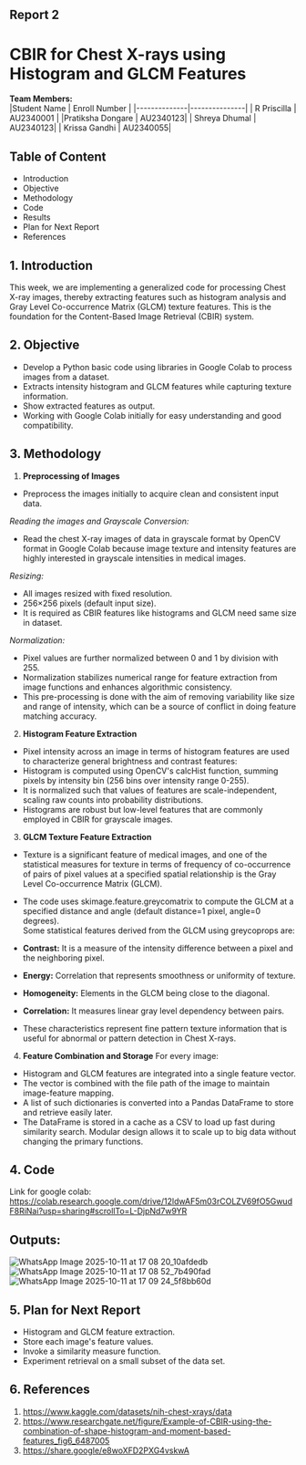 ## Report 2
# CBIR for Chest X-rays using Histogram and GLCM Features


**Team Members:**  
|Student Name | Enroll Number |
|--------------|---------------| 
| R Priscilla | AU2340001 |
|Pratiksha Dongare | AU2340123|
| Shreya Dhumal | AU2340123|
| Krissa Gandhi | AU2340055|


## Table of Content
- Introduction
- Objective
- Methodology
- Code
- Results
- Plan for Next Report
- References

## 1. Introduction

This week, we are implementing a generalized code for processing Chest X-ray images, thereby extracting features such as histogram analysis and  Gray Level Co-occurrence Matrix (GLCM) texture features. This is the foundation for the Content-Based Image Retrieval (CBIR) system. 



## 2. Objective
- Develop a Python basic code using libraries in Google Colab to process images from a dataset. 
- Extracts intensity histogram and GLCM features while capturing texture information. 
- Show extracted features as output. 
- Working with Google Colab initially for easy understanding and good compatibility. 



## 3. Methodology 

1. **Preprocessing of Images**
- Preprocess the images initially to acquire clean and consistent input data.  

*Reading the images and Grayscale Conversion:*  
- Read the chest X-ray images of data in grayscale format by OpenCV format in Google Colab because image texture and intensity features are highly interested in grayscale intensities in medical images.  

*Resizing:*
-  All images resized with fixed resolution.  
- 256×256 pixels (default input size).  
- It is required as CBIR features like histograms and GLCM need same size in dataset.​

*Normalization:*
- Pixel values are further normalized between 0 and 1 by division with 255.  
- Normalization stabilizes numerical range for feature extraction from image functions and enhances algorithmic consistency. ​  
- This pre-processing is done with the aim of removing variability like size and range of intensity, which can be a source of conflict in doing feature matching accuracy.

2. **Histogram Feature Extraction**
- Pixel intensity across an image in terms of histogram features are used to characterize general brightness and contrast features:  
- Histogram is computed using OpenCV's calcHist function, summing pixels by intensity bin (256 bins over intensity range 0-255).  
- It is normalized such that values of features are scale-independent, scaling raw counts into probability distributions.  
- Histograms are robust but low-level features that are commonly employed in CBIR for grayscale images.

3. **GLCM Texture Feature Extraction**
- Texture is a significant feature of medical images, and one of the statistical measures for texture in terms of frequency of co-occurrence of pairs of pixel values at a specified spatial relationship is the Gray Level Co-occurrence Matrix (GLCM).  
- The code uses skimage.feature.greycomatrix to compute the GLCM at a specified distance and angle (default distance=1 pixel, angle=0 degrees).  
Some statistical features derived from the GLCM using greycoprops are:  
- **Contrast:** It is a measure of the intensity difference between a pixel and the neighboring pixel.  
- **Energy:** Correlation that represents smoothness or uniformity of texture.  
- **Homogeneity:** Elements in the GLCM being close to the diagonal.  
- **Correlation:** It measures linear gray level dependency between pairs.  

- These characteristics represent fine pattern texture information that is useful for abnormal or pattern detection in Chest X-rays.

4. **Feature Combination and Storage**
For every image:  

- Histogram and GLCM features are integrated into a single feature vector.  
- The vector is combined with the file path of the image to maintain image-feature mapping.  
- A list of such dictionaries is converted into a Pandas DataFrame to store and retrieve easily later.  
- The DataFrame is stored in a cache as a CSV to load up fast during similarity search. Modular design allows it to scale up to big data without changing the primary functions.

## 4. Code
Link for google colab: https://colab.research.google.com/drive/12ldwAF5m03rCOLZV69fO5GwudF8RiNai?usp=sharing#scrollTo=L-DjpNd7w9YR

## Outputs: 
![WhatsApp Image 2025-10-11 at 17 08 20_10afdedb](https://github.com/user-attachments/assets/e5e46bbd-c5bc-447b-987b-340316c583a9)
![WhatsApp Image 2025-10-11 at 17 08 52_7b490fad](https://github.com/user-attachments/assets/0ab1991a-dd60-4169-8e2f-391a3784464a)
![WhatsApp Image 2025-10-11 at 17 09 24_5f8bb60d](https://github.com/user-attachments/assets/47fd6c57-929b-42e2-8778-58cec1da891a)


## 5. Plan for Next Report

- Histogram and GLCM feature extraction.
- Store each image's feature values.
- Invoke a similarity measure function.
- Experiment retrieval on a small subset of the data set.

## 6. References

1. https://www.kaggle.com/datasets/nih-chest-xrays/data
2. https://www.researchgate.net/figure/Example-of-CBIR-using-the-combination-of-shape-histogram-and-moment-based-features_fig6_6487005
3. https://share.google/e8woXFD2PXG4vskwA

